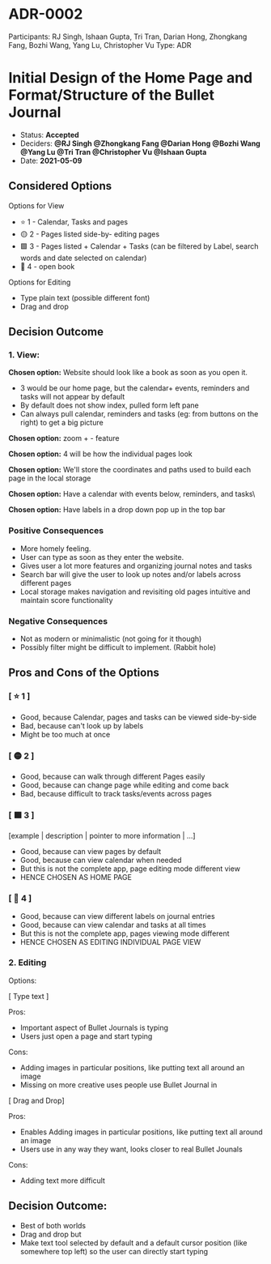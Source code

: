 # ADR-0002

Participants: RJ Singh, Ishaan Gupta, Tri Tran, Darian Hong, Zhongkang Fang, Bozhi Wang, Yang Lu, Christopher Vu
Type: ADR

# Initial Design of the Home Page and Format/Structure of the Bullet Journal

- Status: **Accepted**
- Deciders: **@RJ Singh @Zhongkang Fang @Darian Hong @Bozhi Wang @Yang Lu @Tri Tran @Christopher Vu @Ishaan Gupta**
- Date: **2021-05-09**

## **Considered Options**

Options for View

- ⭐ 1 - Calendar, Tasks and pages
- 🟡 2 - Pages listed side-by- editing pages
- 🟩 3 - Pages listed + Calendar + Tasks (can be filtered by Label, search words and date selected on calendar)
- 🔺 4 - open book

Options for Editing

- Type plain text (possible different font)
- Drag and drop

## **Decision Outcome**

### 1. View:

**Chosen option:** Website should look like a book as soon as you open it.

- 3 would be our home page, but the calendar+ events, reminders and tasks will not appear by default
- By default does not show index, pulled form left pane
- Can always pull calendar, reminders and tasks (eg: from buttons on the right) to get a big picture

**Chosen option:** zoom + - feature

**Chosen option:** 4 will be how the individual pages look

**Chosen option:** We'll store the coordinates and paths used to build each page in the local storage

**Chosen option:** Have a calendar with events below, reminders, and tasks\

**Chosen option:** Have labels in a drop down pop up in the top bar

### **Positive Consequences**

- More homely feeling.
- User can type as soon as they enter the website.
- Gives user a lot more features and organizing journal notes and tasks
- Search bar will give the user to look up notes and/or labels across different pages
- Local storage makes navigation and revisiting old pages intuitive and maintain score functionality

### **Negative Consequences**

- Not as modern or minimalistic (not going for it though)
- Possibly filter might be difficult to implement. (Rabbit hole)

## **Pros and Cons of the Options**

### **[** ⭐ 1 **]**

- Good, because Calendar, pages and tasks can be viewed side-by-side
- Bad, because can't look up by labels
- Might be too much at once

### **[** 🟡 2 **]**

- Good, because can walk through different Pages easily
- Good, because can change page while editing and come back
- Bad, because difficult to track tasks/events across pages

### **[** 🟩 3 **]**

[example | description | pointer to more information | …]

- Good, because can view pages by default
- Good, because can view calendar when needed
- But this is not the complete app, page editing mode different view
- HENCE CHOSEN AS HOME PAGE

### **[** 🔺 4 **]**

- Good, because can view different labels on journal entries
- Good, because can view calendar and tasks at all times
- But this is not the complete app, pages viewing mode different
- HENCE CHOSEN AS EDITING INDIVIDUAL PAGE VIEW

### 2. Editing

Options:

[ Type text ]

Pros:

- Important aspect of Bullet Journals is typing
- Users just open a page and start typing

Cons:

- Adding images in particular positions, like putting text all around an image
- Missing on more creative uses people use Bullet Journal in

[ Drag and Drop]

Pros:

- Enables Adding images in particular positions, like putting text all around an image
- Users use in any way they want, looks closer to real Bullet Jounals

Cons:

- Adding text more difficult

## Decision Outcome:

- Best of both worlds
- Drag and drop but
- Make text tool selected by default and a default cursor position (like somewhere top left) so the user can directly start typing